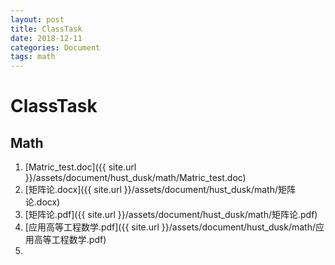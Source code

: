 ```yaml
---
layout: post
title: ClassTask
date: 2018-12-11
categories: Document
tags: math
---
```


# ClassTask

## Math

1. [Matric_test.doc]({{ site.url }}/assets/document/hust_dusk/math/Matric_test.doc)
2. [矩阵论.docx]({{ site.url }}/assets/document/hust_dusk/math/矩阵论.docx)
3. [矩阵论.pdf]({{ site.url }}/assets/document/hust_dusk/math/矩阵论.pdf)
4. [应用高等工程数学.pdf]({{ site.url }}/assets/document/hust_dusk/math/应用高等工程数学.pdf)
5. 

